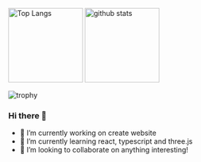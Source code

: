 <p align="left"> 
  <img alt="Top Langs" height="150px" src="https://github-readme-stats.vercel.app/api?username=Shu1512&show_icons=true&theme=gruvbox" />
  <img alt="github stats" height="150px" src="https://github-readme-stats.vercel.app/api/top-langs/?username=Shu1512&layout=compact&theme=gruvbox" />
</p>

![trophy](https://github-profile-trophy.vercel.app/?username=Shu1512&theme=gruvbox)

### Hi there 👋

- 🔭 I’m currently working on create website
- 🌱 I’m currently learning react, typescript and three.js
- 👯 I’m looking to collaborate on anything interesting!
